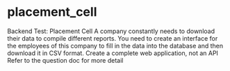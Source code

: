 # placement_cell
Backend Test: Placement Cell A company constantly needs to download their data to compile different reports. You need to create an interface for the employees of this company to fill in the data into the database and then download it in CSV format. Create a complete web application, not an API Refer to the question doc for more detail
